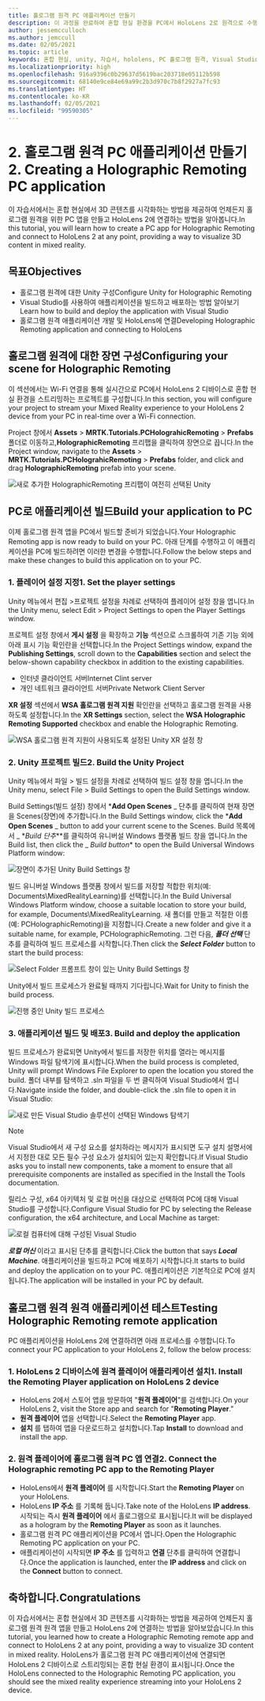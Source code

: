 ```yaml
---
title: 홀로그램 원격 PC 애플리케이션 만들기
description: 이 과정을 완료하여 혼합 현실 환경을 PC에서 HoloLens 2로 원격으로 수행하는 PC 애플리케이션을 만드는 방법을 알아봅니다.
author: jessemcculloch
ms.author: jemccull
ms.date: 02/05/2021
ms.topic: article
keywords: 혼합 현실, unity, 자습서, hololens, PC 홀로그램 원격, Visual Studio
ms.localizationpriority: high
ms.openlocfilehash: 916a9396c0b29637d5619bac203718e05112b598
ms.sourcegitcommit: 68140e9ce84e69a99c2b3d970c7b8f2927a7fc93
ms.translationtype: HT
ms.contentlocale: ko-KR
ms.lasthandoff: 02/05/2021
ms.locfileid: "99590305"
---
```

# <a name="2-creating-a-holographic-remoting-pc-application"></a><span data-ttu-id="78aed-104">2. 홀로그램 원격 PC 애플리케이션 만들기</span><span class="sxs-lookup"><span data-stu-id="78aed-104">2. Creating a Holographic Remoting PC application</span></span>

<span data-ttu-id="78aed-105">이 자습서에서는 혼합 현실에서 3D 콘텐츠를 시각화하는 방법을 제공하여 언제든지 홀로그램 원격을 위한 PC 앱을 만들고 HoloLens 2에 연결하는 방법을 알아봅니다.</span><span class="sxs-lookup"><span data-stu-id="78aed-105">In this tutorial, you will learn how to create a PC app for Holographic Remoting and connect to HoloLens 2 at any point, providing a way to visualize 3D content in mixed reality.</span></span>

## <a name="objectives"></a><span data-ttu-id="78aed-106">목표</span><span class="sxs-lookup"><span data-stu-id="78aed-106">Objectives</span></span>

* <span data-ttu-id="78aed-107">홀로그램 원격에 대한 Unity 구성</span><span class="sxs-lookup"><span data-stu-id="78aed-107">Configure Unity for Holographic Remoting</span></span>
* <span data-ttu-id="78aed-108">Visual Studio를 사용하여 애플리케이션을 빌드하고 배포하는 방법 알아보기</span><span class="sxs-lookup"><span data-stu-id="78aed-108">Learn how to build and deploy the application with Visual Studio</span></span>
* <span data-ttu-id="78aed-109">홀로그램 원격 애플리케이션 개발 및 HoloLens에 연결</span><span class="sxs-lookup"><span data-stu-id="78aed-109">Developing Holographic Remoting application and connecting to HoloLens</span></span>

## <a name="configuring-your-scene-for-holographic-remoting"></a><span data-ttu-id="78aed-110">홀로그램 원격에 대한 장면 구성</span><span class="sxs-lookup"><span data-stu-id="78aed-110">Configuring your scene for Holographic Remoting</span></span>

<span data-ttu-id="78aed-111">이 섹션에서는 Wi-Fi 연결을 통해 실시간으로 PC에서 HoloLens 2 디바이스로 혼합 현실 환경을 스트리밍하는 프로젝트를 구성합니다.</span><span class="sxs-lookup"><span data-stu-id="78aed-111">In this section, you will configure your project to stream your Mixed Reality experience to your HoloLens 2 device from your PC in real-time over a Wi-Fi connection.</span></span>

<span data-ttu-id="78aed-112">Project 창에서 **Assets** > **MRTK.Tutorials.PCHolograhicRemoting** > **Prefabs** 폴더로 이동하고,**HolographicRemoting** 프리팹을 클릭하여 장면으로 끕니다.</span><span class="sxs-lookup"><span data-stu-id="78aed-112">In the Project window, navigate to the **Assets** > **MRTK.Tutorials.PCHolograhicRemoting** > **Prefabs** folder, and click and drag **HolographicRemoting** prefab into your scene.</span></span>

![새로 추가한 HolographicRemoting 프리팹이 여전히 선택된 Unity](images/mrlearning-pc-holographic-remoting/Tutorial2-Section1-Step1-1.png)

## <a name="build-your-application-to-pc"></a><span data-ttu-id="78aed-114">PC로 애플리케이션 빌드</span><span class="sxs-lookup"><span data-stu-id="78aed-114">Build your application to PC</span></span>

<span data-ttu-id="78aed-115">이제 홀로그램 원격 앱을 PC에서 빌드할 준비가 되었습니다.</span><span class="sxs-lookup"><span data-stu-id="78aed-115">Your Holographic Remoting app is now ready to build on your PC.</span></span> <span data-ttu-id="78aed-116">아래 단계를 수행하고 이 애플리케이션을 PC에 빌드하려면 이러한 변경을 수행합니다.</span><span class="sxs-lookup"><span data-stu-id="78aed-116">Follow the below steps and make these changes to build this application on to your PC.</span></span>

### <a name="1-set-the-player-settings"></a><span data-ttu-id="78aed-117">1. 플레이어 설정 지정</span><span class="sxs-lookup"><span data-stu-id="78aed-117">1. Set the player settings</span></span>

<span data-ttu-id="78aed-118">Unity 메뉴에서 편집 >프로젝트 설정을 차례로 선택하여 플레이어 설정 창을 엽니다.</span><span class="sxs-lookup"><span data-stu-id="78aed-118">In the Unity menu, select Edit > Project Settings to open the Player Settings window.</span></span>

<span data-ttu-id="78aed-119">프로젝트 설정 창에서 **게시 설정** 을 확장하고 **기능** 섹션으로 스크롤하여 기존 기능 외에 아래 표시 기능 확인란을 선택합니다.</span><span class="sxs-lookup"><span data-stu-id="78aed-119">In the Project Settings window, expand the **Publishing Settings**, scroll down to the **Capabilities** section and select the below-shown capability checkbox in addition to the existing capabilities.</span></span>

* <span data-ttu-id="78aed-120">인터넷 클라이언트 서버</span><span class="sxs-lookup"><span data-stu-id="78aed-120">Internet Clint server</span></span>
* <span data-ttu-id="78aed-121">개인 네트워크 클라이언트 서버</span><span class="sxs-lookup"><span data-stu-id="78aed-121">Private Network Client Server</span></span>

<span data-ttu-id="78aed-122">**XR 설정** 섹션에서 **WSA 홀로그램 원격 지원** 확인란을 선택하고 홀로그램 원격을 사용하도록 설정합니다.</span><span class="sxs-lookup"><span data-stu-id="78aed-122">In the **XR Settings** section, select the **WSA Holographic Remoting Supported** checkbox and enable the Holographic Remoting.</span></span>

![WSA 홀로그램 원격 지원이 사용되도록 설정된 Unity XR 설정 창](images/mrlearning-pc-holographic-remoting/Tutorial2-Section2-Step1-1.png)

### <a name="2-build-the-unity-project"></a><span data-ttu-id="78aed-124">2. Unity 프로젝트 빌드</span><span class="sxs-lookup"><span data-stu-id="78aed-124">2. Build the Unity Project</span></span>

<span data-ttu-id="78aed-125">Unity 메뉴에서 파일 > 빌드 설정을 차례로 선택하여 빌드 설정 창을 엽니다.</span><span class="sxs-lookup"><span data-stu-id="78aed-125">In the Unity menu, select File > Build Settings to open the Build Settings window.</span></span>

<span data-ttu-id="78aed-126">Build Settings(빌드 설정) 창에서 \***Add Open Scenes** _ 단추를 클릭하여 현재 장면을 Scenes(장면)에 추가합니다.</span><span class="sxs-lookup"><span data-stu-id="78aed-126">In the Build Settings window, click the \***Add Open Scenes** _ button to add your current scene to the Scenes.</span></span> <span data-ttu-id="78aed-127">Build 목록에서 _ \*_Build 단추_\*\*를 클릭하여 유니버설 Windows 플랫폼 빌드 창을 엽니다.</span><span class="sxs-lookup"><span data-stu-id="78aed-127">In the Build list, then click the _ *_Build button_*\* to open the Build Universal Windows Platform window:</span></span>

![장면이 추가된 Unity Build Settings 창](images/mrlearning-pc-holographic-remoting/Tutorial2-Section2-Step2-1.png)

<span data-ttu-id="78aed-129">빌드 유니버설 Windows 플랫폼 창에서 빌드를 저장할 적합한 위치(예: Documents\MixedRealityLearning)를 선택합니다.</span><span class="sxs-lookup"><span data-stu-id="78aed-129">In the Build Universal Windows Platform window, choose a suitable location to store your build, for example, Documents\MixedRealityLearning.</span></span> <span data-ttu-id="78aed-130">새 폴더를 만들고 적절한 이름(예: PCHolographicRemoting)을 지정합니다.</span><span class="sxs-lookup"><span data-stu-id="78aed-130">Create a new folder and give it a suitable name, for example, PCHolographicRemoting.</span></span> <span data-ttu-id="78aed-131">그런 다음, ***폴더 선택*** 단추를 클릭하여 빌드 프로세스를 시작합니다.</span><span class="sxs-lookup"><span data-stu-id="78aed-131">Then click the ***Select Folder*** button to start the build process:</span></span>

![Select Folder 프롬프트 창이 있는 Unity Build Settings 창](images/mrlearning-pc-holographic-remoting/Tutorial2-Section2-Step2-2.png)

<span data-ttu-id="78aed-133">Unity에서 빌드 프로세스가 완료될 때까지 기다립니다.</span><span class="sxs-lookup"><span data-stu-id="78aed-133">Wait for Unity to finish the build process.</span></span>

![진행 중인 Unity 빌드 프로세스](images/mrlearning-pc-holographic-remoting/Tutorial2-Section2-Step2-3.png)

### <a name="3-build-and-deploy-the-application"></a><span data-ttu-id="78aed-135">3. 애플리케이션 빌드 및 배포</span><span class="sxs-lookup"><span data-stu-id="78aed-135">3. Build and deploy the application</span></span>

<span data-ttu-id="78aed-136">빌드 프로세스가 완료되면 Unity에서 빌드를 저장한 위치를 열라는 메시지를 Windows 파일 탐색기에 표시합니다.</span><span class="sxs-lookup"><span data-stu-id="78aed-136">When the build process is completed, Unity will prompt Windows File Explorer to open the location you stored the build.</span></span> <span data-ttu-id="78aed-137">폴더 내부를 탐색하고 .sln 파일을 두 번 클릭하여 Visual Studio에서 엽니다.</span><span class="sxs-lookup"><span data-stu-id="78aed-137">Navigate inside the folder, and double-click the .sln file to open it in Visual Studio:</span></span>

![새로 만든 Visual Studio 솔루션이 선택된 Windows 탐색기](images/mrlearning-pc-holographic-remoting/Tutorial2-Section2-Step3-1.png)

> [!NOTE]
> <span data-ttu-id="78aed-139">Visual Studio에서 새 구성 요소를 설치하라는 메시지가 표시되면 도구 설치 설명서에서 지정한 대로 모든 필수 구성 요소가 설치되어 있는지 확인합니다.</span><span class="sxs-lookup"><span data-stu-id="78aed-139">If Visual Studio asks you to install new components, take a moment to ensure that all prerequisite components are installed as specified in the Install the Tools documentation.</span></span>

<span data-ttu-id="78aed-140">릴리스 구성, x64 아키텍처 및 로컬 머신을 대상으로 선택하여 PC에 대해 Visual Studio를 구성합니다.</span><span class="sxs-lookup"><span data-stu-id="78aed-140">Configure Visual Studio for PC by selecting the Release configuration, the x64 architecture, and Local Machine as target:</span></span>

![로컬 컴퓨터에 대해 구성된 Visual Studio](images/mrlearning-pc-holographic-remoting/Tutorial2-Section2-Step3-2.png)

<span data-ttu-id="78aed-142">***로컬 머신*** 이라고 표시된 단추를 클릭합니다.</span><span class="sxs-lookup"><span data-stu-id="78aed-142">Click the button that says ***Local Machine***.</span></span> <span data-ttu-id="78aed-143">애플리케이션을 빌드하고 PC에 배포하기 시작합니다.</span><span class="sxs-lookup"><span data-stu-id="78aed-143">It starts to build and deploy the application on to your PC.</span></span> <span data-ttu-id="78aed-144">애플리케이션은 기본적으로 PC에 설치됩니다.</span><span class="sxs-lookup"><span data-stu-id="78aed-144">The application will be installed in your PC by default.</span></span>

## <a name="testing-holographic-remoting-remote-application"></a><span data-ttu-id="78aed-145">홀로그램 원격 원격 애플리케이션 테스트</span><span class="sxs-lookup"><span data-stu-id="78aed-145">Testing Holographic Remoting remote application</span></span>

<span data-ttu-id="78aed-146">PC 애플리케이션을 HoloLens 2에 연결하려면 아래 프로세스를 수행합니다.</span><span class="sxs-lookup"><span data-stu-id="78aed-146">To connect your PC application to your HoloLens 2, follow the below process:</span></span>

### <a name="1-install-the-remoting-player-application-on-hololens-2-device"></a><span data-ttu-id="78aed-147">1. HoloLens 2 디바이스에 원격 플레이어 애플리케이션 설치</span><span class="sxs-lookup"><span data-stu-id="78aed-147">1. Install the Remoting Player application on HoloLens 2 device</span></span>

* <span data-ttu-id="78aed-148">HoloLens 2에서 스토어 앱을 방문하여 "**원격 플레이어**"를 검색합니다.</span><span class="sxs-lookup"><span data-stu-id="78aed-148">On your HoloLens 2, visit the Store app and search for "**Remoting Player**."</span></span>
* <span data-ttu-id="78aed-149">**원격 플레이어** 앱을 선택합니다.</span><span class="sxs-lookup"><span data-stu-id="78aed-149">Select the **Remoting Player** app.</span></span>
* <span data-ttu-id="78aed-150">**설치** 를 탭하여 앱을 다운로드하고 설치합니다.</span><span class="sxs-lookup"><span data-stu-id="78aed-150">Tap **Install** to download and install the app.</span></span>

### <a name="2-connect-the-holographic-remoting-pc-app-to-the-remoting-player"></a><span data-ttu-id="78aed-151">2. 원격 플레이어에 홀로그램 원격 PC 앱 연결</span><span class="sxs-lookup"><span data-stu-id="78aed-151">2. Connect the Holographic remoting PC app to the Remoting Player</span></span>

* <span data-ttu-id="78aed-152">HoloLens에서 **원격 플레이어** 를 시작합니다.</span><span class="sxs-lookup"><span data-stu-id="78aed-152">Start the **Remoting Player** on your HoloLens.</span></span>
* <span data-ttu-id="78aed-153">HoloLens **IP 주소** 를 기록해 둡니다.</span><span class="sxs-lookup"><span data-stu-id="78aed-153">Take note of the HoloLens **IP address**.</span></span> <span data-ttu-id="78aed-154">시작되는 즉시 **원격 플레이어** 에서 홀로그램으로 표시됩니다.</span><span class="sxs-lookup"><span data-stu-id="78aed-154">It will be displayed as a hologram by the **Remoting Player** as soon as it launches.</span></span>
* <span data-ttu-id="78aed-155">홀로그램 원격 PC 애플리케이션을 PC에서 엽니다.</span><span class="sxs-lookup"><span data-stu-id="78aed-155">Open the Holographic Remoting PC application on your PC.</span></span>
* <span data-ttu-id="78aed-156">애플리케이션이 시작되면 **IP 주소** 를 입력하고 **연결** 단추를 클릭하여 연결합니다.</span><span class="sxs-lookup"><span data-stu-id="78aed-156">Once the application is launched, enter the **IP address** and click on the **Connect**  button to connect.</span></span>

## <a name="congratulations"></a><span data-ttu-id="78aed-157">축하합니다.</span><span class="sxs-lookup"><span data-stu-id="78aed-157">Congratulations</span></span>

<span data-ttu-id="78aed-158">이 자습서에서는 혼합 현실에서 3D 콘텐츠를 시각화하는 방법을 제공하여 언제든지 홀로그램 원격 원격 앱을 만들고 HoloLens 2에 연결하는 방법을 알아보았습니다.</span><span class="sxs-lookup"><span data-stu-id="78aed-158">In this tutorial, you learned how to create a Holographic Remoting remote app and connect to HoloLens 2 at any point, providing a way to visualize 3D content in mixed reality.</span></span> <span data-ttu-id="78aed-159">HoloLens가 홀로그램 원격 PC 애플리케이션에 연결되면 HoloLens 2 디바이스로 스트리밍되는 혼합 현실 환경이 표시됩니다.</span><span class="sxs-lookup"><span data-stu-id="78aed-159">Once the HoloLens connected to the Holographic Remoting PC application, you should see the mixed reality experience streaming into your HoloLens 2 device.</span></span>

